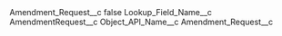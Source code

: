 <?xml version="1.0" encoding="UTF-8"?>
<CustomMetadata xmlns="http://soap.sforce.com/2006/04/metadata" xmlns:xsi="http://www.w3.org/2001/XMLSchema-instance" xmlns:xsd="http://www.w3.org/2001/XMLSchema">
    <label>Amendment_Request__c</label>
    <protected>false</protected>
    <values>
        <field>Lookup_Field_Name__c</field>
        <value xsi:type="xsd:string">AmendmentRequest__c</value>
    </values>
    <values>
        <field>Object_API_Name__c</field>
        <value xsi:type="xsd:string">Amendment_Request__c</value>
    </values>
</CustomMetadata>

